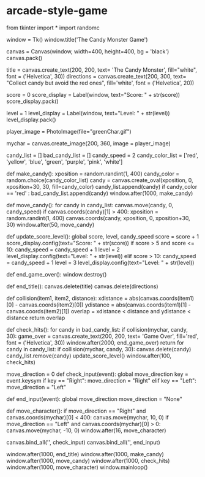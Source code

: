 # arcade-style-game
from tkinter import *
import randomc

window = Tk()
window.title('The Candy Monster Game')

canvas = Canvas(window, width=400, height=400, bg = 'black')
canvas.pack()

title = canvas.create_text(200, 200, text= 'The Candy Monster', fill="white", font = ('Helvetica', 30))
directions = canvas.create_text(200, 300, text= "Collect candy but avoid the red ones", fill='white', font = ('Helvetica', 20))

score = 0
score_display = Label(window, text="Score: " + str(score))
score_display.pack()

level = 1
level_display = Label(window, text="Level: " + str(level))
level_display.pack()

player_image = PhotoImage(file="greenChar.gif")

mychar = canvas.create_image(200, 360, image = player_image)

candy_list = []
bad_candy_list = []
candy_speed = 2
candy_color_list = ['red', 'yellow', 'blue', 'green', 'purple', 'pink', 'white']

def make_candy():
    xposition = random.randint(1, 400)
    candy_color = random.choice(candy_color_list)
    candy = canvas.create_oval(xposition, 0, xposition+30, 30, fill=candy_color)
    candy_list.append(candy)
    if candy_color == 'red' :
        bad_candy_list.append(candy)
    window.after(1000, make_candy)

def move_candy():
    for candy in candy_list:
        canvas.move(candy, 0, candy_speed)
        if canvas.coords(candy)[1] > 400:
            xposition = random.randint(1, 400)
            canvas.coords(candy, xposition, 0, xposition+30, 30)
    window.after(50, move_candy)

def update_score_level():
    global score, level, candy_speed
    score = score + 1
    score_display.config(text="Score: " + str(score))
    if score > 5 and score <= 10:
        candy_speed = candy_speed + 1
        level = 2
        level_display.config(text="Level: " + str(level))
    elif score > 10:
        candy_speed = candy_speed + 1
        level = 3
        level_display.config(text="Level: " + str(level))

def end_game_over():
    window.destroy()

def end_title():
    canvas.delete(title)
    canvas.delete(directions)

def collision(item1, item2, distance):
    xdistance = abs(canvas.coords(item1)[0] - canvas.coords(item2)[0])
    ydistance = abs(canvas.coords(item1)[1] - canvas.coords(item2)[1])
    overlap = xdistance < distance and ydistance < distance
    return overlap

def check_hits():
    for candy in bad_candy_list:
        if collision(mychar, candy, 30):
            game_over = canvas.create_text(200, 200, text= 'Game Over', fill='red', font = ('Helvetica', 30))
            window.after(2000, end_game_over)
            return
    for candy in candy_list:
        if collision(mychar, candy, 30):
            canvas.delete(candy)
            candy_list.remove(candy)
            update_score_level()
    window.after(100, check_hits)

move_direction = 0
def check_input(event):
    global move_direction
    key = event.keysym
    if key == "Right":
        move_direction = "Right"
    elif key == "Left":
        move_direction = "Left"

def end_input(event):
    global move_direction
    move_direction = "None"

def move_character():
    if move_direction == "Right" and canvas.coords(mychar)[0] < 400:
        canvas.move(mychar, 10, 0)
    if move_direction == "Left" and canvas.coords(mychar)[0] > 0:
        canvas.move(mychar, -10, 0)
    window.after(16, move_character)

canvas.bind_all('<KeyPress>', check_input)
canvas.bind_all('<KeyRelease>', end_input)

window.after(1000, end_title)
window.after(1000, make_candy)
window.after(1000, move_candy)
window.after(1000, check_hits)
window.after(1000, move_character)
window.mainloop()
